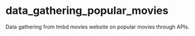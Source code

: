 # data_gathering_popular_movies
Data gathering from tmbd movies website on popular movies through APIs. 
